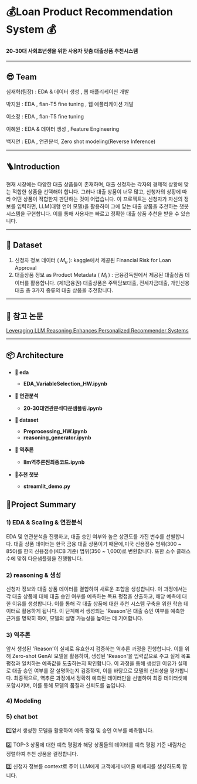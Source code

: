 # 💰Loan Product Recommendation System 💰
#### 20-30대 사회초년생을 위한 사용자 맞춤 대출상품 추천시스템

---

## 😎 Team

심재혁(팀장) : EDA & 데이터 생성 , 웹 애플리케이션 개발

박지원 : EDA , flan-T5 fine tuning , 웹 애플리케이션 개발

이소정 : EDA , flan-T5 fine tuning

이혜원 : EDA & 데이터 생성 , Feature Engineering

백지연 : EDA , 연관분석, Zero shot modeling(Reverse Inference)

---

## 🪜Introduction
현재 시장에는 다양한 대출 상품들이 존재하며, 대출 신청자는 각자의 경제적 상황에 맞는 적합한 상품을 선택해야 합니다. 
그러나 대출 상품이 너무 많고, 신청자의 상황에 따라 어떤 상품이 적합한지 판단하는 것이 어렵습니다.
이 프로젝트는 신청자가 자신의 정보를 입력하면, LLM(대형 언어 모델)을 활용하여 그에 맞는 대출 상품을 추천하는 챗봇 시스템을 구현합니다. 
이를 통해 사용자는 빠르고 정확한 대출 상품 추천을 받을 수 있습니다.

---

## 💾 Dataset
1. 신청자 정보 데이터 ( $M_u$ ): kaggle에서 제공된 Financial Risk for Loan Approval
2. 대출상품 정보 as Product Metadata ( $M_i$ ) : 금융감독원에서 제공된 대출상품 데이터를 활용합니다. (제1금융권)
   대출상품은 주택담보대출, 전세자금대출, 개인신용대출 총 3가지 종류의 대출 상품을 추천합니다.
---

## 📖 참고 논문
[Leveraging LLM Reasoning Enhances Personalized Recommender Systems
](https://arxiv.org/abs/2408.00802)

--- 

## 📦 Architecture

- **📂 eda**
   - **EDA_VariableSelection_HW.ipynb**
  
- **📂 연관분석**
  - **20-30대연관분석다운샘플링.ipynb** 

- **📂 dataset**
  - **Preprocessing_HW.ipynb**
  - **reasoning_generator.ipynb**

- **📂 역추론**
  - **llm역추론찐최종코드.ipynb**
 
- **📂추천 챗봇**
  - **streamlit_demo.py**

## 📑Project Summary

### 1) EDA & Scaling & 연관분석

EDA 및 연관분석을 진행하고, 대출 승인 여부와 높은 상관도를 가진 변수를 선별합니다.
대출 상품 데이터는 한국 금융 대출 상품이기 때문에,미국 신용점수 범위(300 ~ 850)를 한국 신용점수(KCB 기준) 범위(350 ~ 1,000)로 변환합니다.
또한 소수 클래스 수에 맞춰 다운샘플링을 진행합니다.

### 2) reasoning &  생성

신청자 정보와 대출 상품 데이터를 결합하여 새로운 조합을 생성합니다. 이 과정에서는 각 대출 상품에 대해 대출 승인 여부를 예측하는 목표 평점을 산출하고, 해당 예측에 대한 이유를 생성합니다. 
이를 통해 각 대출 상품에 대한 추천 시스템 구축을 위한 학습 데이터로 활용하게 됩니다.
이 단계에서 생성되는 'Reason'은 대출 승인 여부를 예측한 근거를 명확히 하여, 모델의 설명 가능성을 높이는 데 기여합니다.

### 3) 역추론

앞서 생성된 'Reason'이 실제로 유효한지 검증하는 역추론 과정을 진행합니다. 이를 위해 Zero-shot GenAI 모델을 활용하여, 생성된 'Reason'을 입력값으로 주고 실제 목표 평점과 일치하는 예측값을 도출하는지 확인합니다. 
이 과정을 통해 생성된 이유가 실제로 대출 승인 여부를 잘 설명하는지 검증하며, 이를 바탕으로 모델의 신뢰성을 평가합니다. 
최종적으로, 역추론 과정에서 정확히 예측된 데이터만을 선별하여 최종 데이터셋에 포함시키며, 이를 통해 모델의 품질과 신뢰도를 높입니다.

### 4) Modeling



### 5) chat bot 

1️⃣앞서 생성한 모델을 활용하여 예측 평점 및 승인 여부를 예측합니다.

2️⃣ TOP-3 상품에 대한 예측 평점과 해당 상품들의 데이터를 예측 평점 기준 내림차순 정렬하여 추천 상품을 결정합니다.

3️⃣ 신청자 정보를 context로 주어 LLM에게 고객에게 내어줄 메세지를 생성하도록 합니다.
